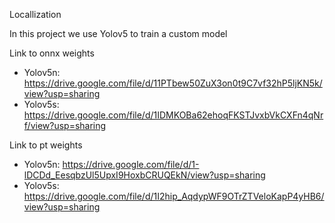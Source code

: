 Locallization

In this project we use Yolov5 to train a custom model

Link to onnx weights
- Yolov5n: https://drive.google.com/file/d/11PTbew50ZuX3on0t9C7vf32hP5ljKN5k/view?usp=sharing
- Yolov5s: https://drive.google.com/file/d/1IDMKOBa62ehoqFKSTJvxbVkCXFn4qNrf/view?usp=sharing

Link to pt weights
- Yolov5n: https://drive.google.com/file/d/1-lDCDd_EesqbzUl5UpxI9HoxbCRUQEkN/view?usp=sharing
- Yolov5s: https://drive.google.com/file/d/1I2hip_AqdypWF9OTrZTVeloKapP4yHB6/view?usp=sharing
